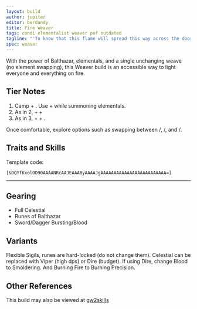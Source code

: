 ```yaml
---
layout: build
author: jupiter
editor: berdandy
title: Fire Weaver
tags: condi elementalist weaver pof outdated
tagline: "'To know that this flame will spread this way across the door and up across the ceiling, not because of the physics of flammable liquids, but because it wants to.'"
spec: weaver
---
```


With the power of Balthazar, elementals, and a single unchanging weave (no element swapping), this Weaver build is an accessible way to light everyone and everything on fire.

## Tier Notes

1. Camp <span data-aw2-key="F1" data-aw2-skill="5492"></span> + <span data-aw2-key="F4" data-aw2-skill="5495"></span>. Use <span data-aw2-key="1" data-aw2-skill="39964"></span> + <span data-aw2-key="2" data-aw2-skill="45313"></span> while summoning elementals.
2. As in 2, + <span data-aw2-key="3" data-aw2-skill="46447"></span> + <span data-aw2-key="7" data-aw2-skill="40183"></span>
3. As in 3, + <span data-aw2-key="4" data-aw2-skill="5690"></span> + <span data-aw2-key="8" data-aw2-skill="5571"></span>.

Once comfortable, explore options such as swapping between <span data-aw2-key="F1" data-aw2-skill="5492"></span>/<span data-aw2-key="F1" data-aw2-skill="5492"></span>, <span data-aw2-key="F1" data-aw2-skill="5492"></span>/<span data-aw2-key="F4" data-aw2-skill="5495"></span>, and <span data-aw2-key="F4" data-aw2-skill="5495"></span>/<span data-aw2-key="F1" data-aw2-skill="5492"></span>.

## Traits and Skills

Template code:

`[&DQYfKxolOD90AAAANRcAAJEAAAByAAAAJgAAAAAAAAAAAAAAAAAAAAAAAAA=]`

---

<div
  data-armory-embed='skills'
  data-armory-ids='5503,40183,5571,5502,5666'
>
</div>
<div
  data-armory-embed='specializations'
  data-armory-ids='31,26,56'
  data-armory-31-traits='335,340,294'
  data-armory-26-traits='282,275,287'
  data-armory-56-traits='2115,2170,2138'
>
</div>


## Gearing

- Full Celestial
- Runes of Balthazar
- Sword/Dagger Bursting/Blood

## Variants

Flexible Sigils, runes are hard-locked (do not change them). Celestial can be replaced with Viper (high dps) or Dire (budget). If using Dire, change Blood to Smoldering. And Burning Fire to Burning Precision.

## Other References

This build may also be viewed at [gw2skills](http://gw2skills.net/editor/?PGgAwilZwkYasKGJOWPlvfA-zxIY1ohfM6nAdKAHDA-e)


